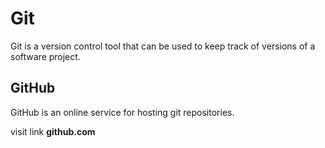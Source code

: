 # Git

Git is a version control tool that can be used to keep track of versions of a software project.

## GitHub

GitHub is an online service for hosting git repositories.
visit link **github.com**